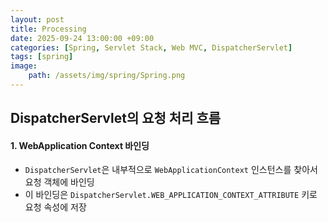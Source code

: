 ```yaml
---
layout: post
title: Processing
date: 2025-09-24 13:00:00 +09:00
categories: [Spring, Servlet Stack, Web MVC, DispatcherServlet]
tags: [spring]
image:
    path: /assets/img/spring/Spring.png
---
```



## DispatcherServlet의 요청 처리 흐름

#### 1. WebApplication Context 바인딩

- `DispatcherServlet`은 내부적으로 `WebApplicationContext` 인스턴스를 찾아서 요청 객체에 바인딩
- 이 바인딩은 `DispatcherServlet.WEB_APPLICATION_CONTEXT_ATTRIBUTE` 키로 요청 속성에 저장

<br>
